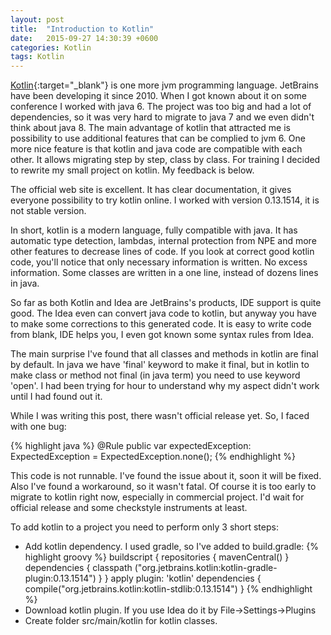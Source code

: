 ```yaml
---
layout: post
title:  "Introduction to Kotlin"
date:   2015-09-27 14:30:39 +0600
categories: Kotlin
tags: Kotlin
---
```


[Kotlin][kotlin]{:target="_blank"} is one more jvm programming language.
JetBrains have been developing it since 2010. When I got known about it on some conference I worked with java 6.
 The project was too big and had a lot of dependencies, so it was very hard to migrate to java 7
 and we even didn't think about java 8.
The main advantage of kotlin that attracted me is possibility to use additional features that can be complied to jvm 6.
 One more nice feature is that kotlin and java code are compatible with each other. It allows migrating step by step, class by
 class. For training I decided to rewrite my small project on kotlin. My feedback is below.

The official web site is excellent. It has clear documentation, it gives everyone possibility to try kotlin online.
I worked with version 0.13.1514, it is not stable version.

In short, kotlin is a modern language, fully compatible with java. It has automatic type detection, lambdas,
internal protection from NPE and more other features to decrease lines of code. If you look at correct good kotlin code, you'll
notice that only necessary information is written. No excess information. Some classes are written in a one line, instead of
dozens lines in java.

So far as both Kotlin and Idea are JetBrains's products, IDE support is quite good. The Idea even can convert java code
to kotlin, but anyway you have to make some corrections to this generated code. It is easy to write code from blank,
 IDE helps you, I even got known some syntax rules from Idea.

The main surprise I've found that all classes and methods in kotlin are final by default. In java we have 'final'
 keyword to make it final, but in kotlin to make class or method not final (in java term) you need to use keyword 'open'.
 I had been trying for hour to understand why my aspect didn't work until I had found out it.

While I was writing this post, there wasn't official release yet. So, I faced with one bug:

{% highlight java %}
@Rule
public var expectedException: ExpectedException = ExpectedException.none();
{% endhighlight %}

This code is not runnable. I've found the issue about it, soon it will be fixed. Also I've found a workaround, so
it wasn't fatal. Of course it is too early to migrate to kotlin right now, especially in commercial project. I'd wait for
official release and some checkstyle instruments at least.

To add kotlin to a project you need to perform only 3 short steps:

* Add kotlin dependency. I used gradle, so I've added to build.gradle:
        {% highlight groovy %}
        buildscript {
            repositories {
                mavenCentral()
            }
            dependencies {
                classpath ("org.jetbrains.kotlin:kotlin-gradle-plugin:0.13.1514")
            }
        }
        apply plugin: 'kotlin'
        dependencies {
            compile("org.jetbrains.kotlin:kotlin-stdlib:0.13.1514")
        }
        {% endhighlight %}
* Download kotlin plugin. If you use Idea do it by File->Settings->Plugins
* Create folder src/main/kotlin for kotlin classes.

[kotlin]: https://kotlinlang.org/